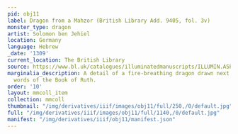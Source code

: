 ```yaml
---
pid: obj11
label: Dragon from a Mahzor (British Library Add. 9405, fol. 3v)
monster_type: dragon
artist: Solomon ben Jehiel
location: Germany
language: Hebrew
_date: '1309'
current_location: The British Library
source: https://www.bl.uk/catalogues/illuminatedmanuscripts/ILLUMIN.ASP?Size=mid&IllID=44611
marginalia_description: A detail of a fire-breathing dragon drawn next to the opening
  words of the Book of Ruth.
order: '10'
layout: mmcoll_item
collection: mmcoll
thumbnail: "/img/derivatives/iiif/images/obj11/full/250,/0/default.jpg"
full: "/img/derivatives/iiif/images/obj11/full/1140,/0/default.jpg"
manifest: "/img/derivatives/iiif/obj11/manifest.json"
---
```

